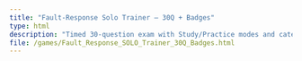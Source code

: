 ```yaml
---
title: "Fault-Response Solo Trainer — 30Q + Badges"
type: html
description: "Timed 30-question exam with Study/Practice modes and category mastery badges. Hotkeys supported."
file: /games/Fault_Response_SOLO_Trainer_30Q_Badges.html
---
```

